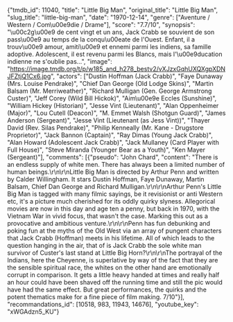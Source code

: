 {"tmdb_id": 11040, "title": "Little Big Man", "original_title": "Little Big Man", "slug_title": "little-big-man", "date": "1970-12-14", "genre": ["Aventure / Western / Com\u00e9die / Drame"], "score": "7.7/10", "synopsis": "\u00c2g\u00e9 de cent vingt et un ans, Jack Crabb se souvient de son pass\u00e9 au temps de la conqu\u00eate de l'Ouest. Enfant, il a trouv\u00e9 amour, amiti\u00e9 et ennemi parmi les indiens, sa famille adoptive. Adolescent, il est revenu parmi les Blancs, mais l'\u00e9ducation indienne ne s'oublie pas...", "image": "https://image.tmdb.org/t/p/w185_and_h278_bestv2/vXJzxGqhUXQXgpXDNJFZtjQ1Cx6.jpg", "actors": ["Dustin Hoffman (Jack Crabb)", "Faye Dunaway (Mrs. Louise Pendrake)", "Chief Dan George (Old Lodge Skins)", "Martin Balsam (Mr. Merriweather)", "Richard Mulligan (Gen. George Armstrong Custer)", "Jeff Corey (Wild Bill Hickok)", "Aim\u00e9e Eccles (Sunshine)", "William Hickey (Historian)", "Jesse Vint (Lieutenant)", "Alan Oppenheimer (Major)", "Lou Cutell (Deacon)", "M. Emmet Walsh (Shotgun Guard)", "James Anderson (Sergeant)", "Jesse Vint (Lieutenant (as Jess Vint))", "Thayer David (Rev. Silas Pendrake)", "Philip Kenneally (Mr. Kane - Drugstore Proprietor)", "Jack Bannon (Captain)", "Ray Dimas (Young Jack Crabb)", "Alan Howard (Adolescent Jack Crabb)", "Jack Mullaney (Card Player with Full House)", "Steve Miranda (Younger Bear as a Youth)", "Ken Mayer (Sergeant)"], "comments": [{"pseudo": "John Chard", "content": "There is an endless supply of white men. There has always been a limited number of human beings.\r\n\r\nLittle Big Man is directed by Arthur Penn and written by Calder Willingham. It stars Dustin Hoffman, Faye Dunaway, Martin Balsam, Chief Dan George and Richard Mulligan.\r\n\r\nArthur Penn's Little Big Man is tagged with many filmic sayings, be it revisionist or anti Western etc, it's a picture much cherished for its oddly quirky slyness. Allegorical movies are now in this day and age ten a penny, but back in 1970, with the Vietnam War in vivid focus, that wasn't the case. Marking this out as a provocative and ambitious venture.\r\n\r\nPenn has fun debunking and poking fun at the myths of the Old West via an array of pungent characters that Jack Crabb (Hoffman) meets in his lifetime. All of which leads to the question hanging in the air, that of is Jack Crabb the sole white man survivor of Custer's last stand at Little Big Horn?\r\n\r\nThe portrayal of the Indians, here the Cheyenne, is superlative by way of the fact that they are the sensible spiritual race, the whites on the other hand are emotionally corrupt in comparison. It gets a little heavy handed at times and really half an hour could have been shaved off the running time and still the pic would have had the same effect. But great performances, the quirks and the potent thematics make for a fine piece of film making. 7/10"}], "recommandations_id": [10518, 983, 11943, 14676], "youtube_key": "xWGAdzn5_KU"}